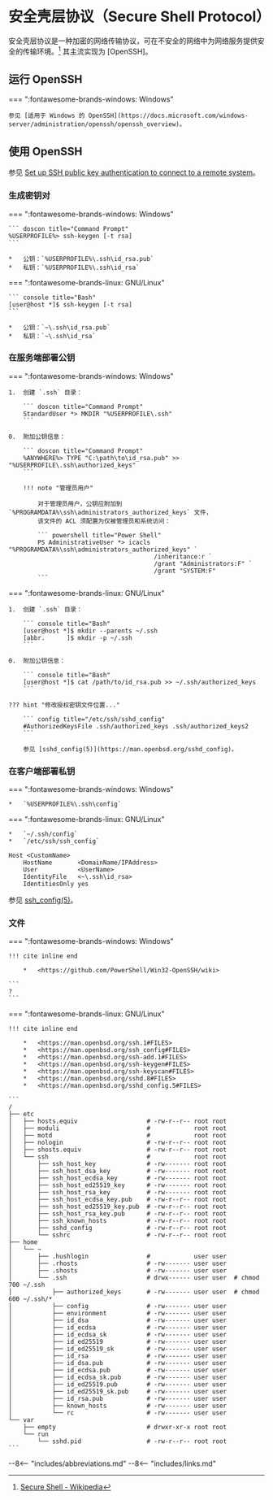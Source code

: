 # 安全壳层协议（Secure Shell Protocol）

安全壳层协议是一种加密的网络传输协议，可在不安全的网络中为网络服务提供安全的传输环境。[^SSH on Wikipedia]
其主流实现为 [OpenSSH]。

## 运行 OpenSSH

=== ":fontawesome-brands-windows: Windows"

    参见 [适用于 Windows 的 OpenSSH](https://docs.microsoft.com/windows-server/administration/openssh/openssh_overview)。

## 使用 OpenSSH

参见 [Set up SSH public key authentication to connect to a remote system](https://kb.iu.edu/d/aews)。

### 生成密钥对

=== ":fontawesome-brands-windows: Windows"

    ``` doscon title="Command Prompt"
    %USERPROFILE%> ssh-keygen [-t rsa]
    ```

    *   公钥：`%USERPROFILE%\.ssh\id_rsa.pub`
    *   私钥：`%USERPROFILE%\.ssh\id_rsa`

=== ":fontawesome-brands-linux: GNU/Linux"

    ``` console title="Bash"
    [user@host *]$ ssh-keygen [-t rsa]
    ```

    *   公钥：`~\.ssh\id_rsa.pub`
    *   私钥：`~\.ssh\id_rsa`

### 在服务端部署公钥

=== ":fontawesome-brands-windows: Windows"

    1.  创建 `.ssh` 目录：

        ``` doscon title="Command Prompt"
        StandardUser *> MKDIR "%USERPROFILE\.ssh"
        ```

    0.  附加公钥信息：

        ``` doscon title="Command Prompt"
        %ANYWHERE%> TYPE "C:\path\to\id_rsa.pub" >> "%USERPROFILE\.ssh\authorized_keys"
        ```

        !!! note "管理员用户"

            对于管理员用户，公钥应附加到 `%PROGRAMDATA%\ssh\administrators_authorized_keys` 文件，
            该文件的 ACL 须配置为仅被管理员和系统访问：

            ``` powershell title="Power Shell"
            PS AdministrativeUser *> icacls "%PROGRAMDATA%\ssh\administrators_authorized_keys" `
                                            /inheritance:r `
                                            /grant "Administrators:F" `
                                            /grant "SYSTEM:F"
            ```

=== ":fontawesome-brands-linux: GNU/Linux"

    1.  创建 `.ssh` 目录：

        ``` console title="Bash"
        [user@host *]$ mkdir --parents ~/.ssh
        [abbr.      ]$ mkdir -p ~/.ssh
        ```

    0.  附加公钥信息：

        ``` console title="Bash"
        [user@host *]$ cat /path/to/id_rsa.pub >> ~/.ssh/authorized_keys
        ```

    ??? hint "修改授权密钥文件位置..."

        ``` config title="/etc/ssh/sshd_config"
        #AuthorizedKeysFile .ssh/authorized_keys .ssh/authorized_keys2
        ```

        参见 [sshd_config(5)](https://man.openbsd.org/sshd_config)。

### 在客户端部署私钥

=== ":fontawesome-brands-windows: Windows"

    *   `%USERPROFILE%\.ssh\config`

=== ":fontawesome-brands-linux: GNU/Linux"

    *   `~/.ssh/config`
    *   `/etc/ssh/ssh_config`

``` title="config"
Host <CustomName>
	HostName       <DomainName/IPAddress>
	User           <UserName>
	IdentityFile   <~\.ssh\id_rsa>
	IdentitiesOnly yes
```

参见 [ssh_config(5)](https://man.openbsd.org/ssh_config)。

### 文件

=== ":fontawesome-brands-windows: Windows"

    !!! cite inline end

        *   <https://github.com/PowerShell/Win32-OpenSSH/wiki>

    ```
    ?
    ```

=== ":fontawesome-brands-linux: GNU/Linux"

    !!! cite inline end

        *   <https://man.openbsd.org/ssh.1#FILES>
        *   <https://man.openbsd.org/ssh_config#FILES>
        *   <https://man.openbsd.org/ssh-add.1#FILES>
        *   <https://man.openbsd.org/ssh-keygen#FILES>
        *   <https://man.openbsd.org/ssh-keyscan#FILES>
        *   <https://man.openbsd.org/sshd.8#FILES>
        *   <https://man.openbsd.org/sshd_config.5#FILES>

    ```
    /
    ├── etc
    │   ├── hosts.equiv                   # -rw-r--r-- root root
    │   ├── moduli                        #            root root
    │   ├── motd                          #            root root
    │   ├── nologin                       # -rw-r--r-- root root
    │   ├── shosts.equiv                  # -rw-r--r-- root root
    │   └── ssh                           #            root root
    │       ├── ssh_host_key              # -rw------- root root
    │       ├── ssh_host_dsa_key          # -rw------- root root
    │       ├── ssh_host_ecdsa_key        # -rw------- root root
    │       ├── ssh_host_ed25519_key      # -rw------- root root
    │       ├── ssh_host_rsa_key          # -rw------- root root
    │       ├── ssh_host_ecdsa_key.pub    # -rw-r--r-- root root
    │       ├── ssh_host_ed25519_key.pub  # -rw-r--r-- root root
    │       ├── ssh_host_rsa_key.pub      # -rw-r--r-- root root
    │       ├── ssh_known_hosts           # -rw-r--r-- root root
    │       ├── sshd_config               # -rw-r--r-- root root
    │       └── sshrc                     # -rw-r--r-- root root
    ├── home
    │   └── ~
    │       ├── .hushlogin                #            user user
    │       ├── .rhosts                   # -rw------- user user
    │       ├── .shosts                   # -rw------- user user
    │       └── .ssh                      # drwx------ user user  # chmod 700 ~/.ssh
    │           ├── authorized_keys       # -rw------- user user  # chmod 600 ~/.ssh/*
    │           ├── config                # -rw------- user user
    │           ├── environment           # -rw------- user user
    │           ├── id_dsa                # -rw------- user user
    │           ├── id_ecdsa              # -rw------- user user
    │           ├── id_ecdsa_sk           # -rw------- user user
    │           ├── id_ed25519            # -rw------- user user
    │           ├── id_ed25519_sk         # -rw------- user user
    │           ├── id_rsa                # -rw------- user user
    │           ├── id_dsa.pub            # -rw------- user user
    │           ├── id_ecdsa.pub          # -rw------- user user
    │           ├── id_ecdsa_sk.pub       # -rw------- user user
    │           ├── id_ed25519.pub        # -rw------- user user
    │           ├── id_ed25519_sk.pub     # -rw------- user user
    │           ├── id_rsa.pub            # -rw------- user user
    │           ├── known_hosts           # -rw------- user user
    │           └── rc                    # -rw------- user user
    └── var
        ├── empty                         # drwxr-xr-x root root
        └── run
            └── sshd.pid                  # -rw-r--r-- root root
    ```

<!----------------------------------------------------------------------------->

[^SSH on Wikipedia]: [Secure Shell - Wikipedia](https://wikipedia.org/wiki/Secure_Shell)

--8<-- "includes/abbreviations.md"
--8<-- "includes/links.md"
